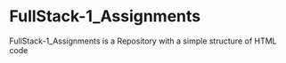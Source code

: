 # FullStack-1_Assignments
FullStack-1_Assignments is a Repository with a simple structure of HTML code
